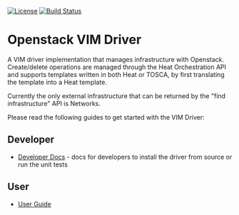 [![License](https://img.shields.io/badge/License-Apache%202.0-blue.svg)](https://opensource.org/licenses/Apache-2.0)
[![Build Status](https://travis-ci.com/IBM/openstack-vim-driver.svg?branch=main)](https://travis-ci.com/IBM/openstack-vim-driver)

# Openstack VIM Driver

A VIM driver implementation that manages infrastructure with Openstack. Create/delete operations are managed through the Heat Orchestration API and supports templates written in both Heat or TOSCA, by first translating the template into a Heat template.

Currently the only external infrastructure that can be returned by the "find infrastructure" API is Networks.

Please read the following guides to get started with the VIM Driver:

## Developer

- [Developer Docs](./developer_docs/index.md) - docs for developers to install the driver from source or run the unit tests

## User

- [User Guide](./docs/index.md) 
